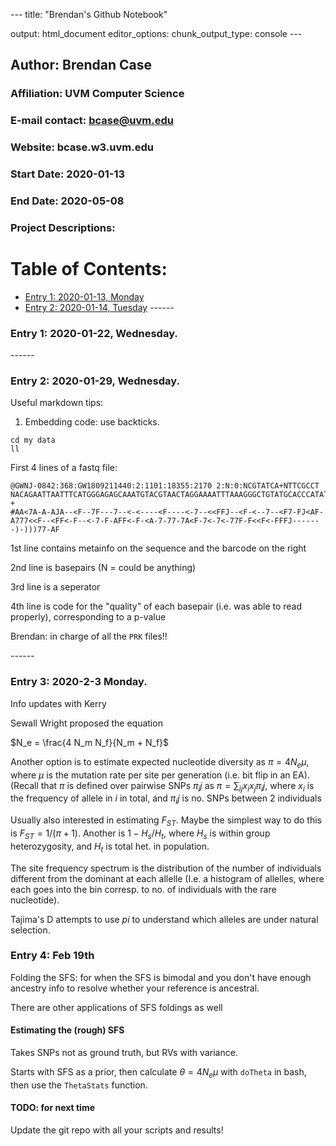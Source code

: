 
--- title: "Brendan's Github Notebook"

output: html_document editor_options: chunk_output_type: console ---

## Author: Brendan Case
### Affiliation: UVM Computer Science
### E-mail contact: bcase@uvm.edu
### Website: bcase.w3.uvm.edu


### Start Date: 2020-01-13
### End Date: 2020-05-08
### Project Descriptions:


# Table of Contents:
* [Entry 1: 2020-01-13, Monday](#id-section1)
* [Entry 2: 2020-01-14, Tuesday](#id-section2) ------
<div id='id-section1'/>   

### Entry 1: 2020-01-22, Wednesday.



------ <div id='id-section2'/>

### Entry 2: 2020-01-29, Wednesday.

Useful markdown tips:

1. Embedding code: use backticks.

```
cd my data
ll
```

First 4 lines of a fastq file:

```
@GWNJ-0842:368:GW1809211440:2:1101:18355:2170 2:N:0:NCGTATCA+NTTCGCCT
NACAGAATTAATTTCATGGGAGAGCAAATGTACGTAACTAGGAAAATTTAAAGGGCTGTATGCACCCATATCCTCCTCATCCTCATAAGCATCATCAACAGATATGATAGGAAGAATTATGCCAGTTACAAGCTAGAACCCTCCCTTTTT
+
#AA<7A-A-AJA--<F--7F---7--<-<----<F----<-7--<<FFJ--<F-<--7--<F7-FJ<AF-A777<<F--<FF<-F--<-7-F-AFF<-F-<A-7-77-7A<F-7<-7<-77F-F<<F<-FFFJ-------)-)))77-AF
```

1st line contains metainfo on the sequence and the barcode on the
right

2nd line is basepairs (N = could be anything)

3rd line is a seperator

4th line is code for the "quality" of each basepair (i.e. was able to
read properly), corresponding to a p-value

Brendan: in charge of all the `PRK` files!!

------ <div id='id-section3'/>

### Entry 3: 2020-2-3 Monday.

Info updates with Kerry

Sewall Wright proposed the equation

$N_e = \frac{4 N_m N_f}{N_m + N_f}$

Another option is to estimate expected nucleotide diversity as $\pi =
4 N_e \mu$, where $\mu$ is the mutation rate per site per generation
(i.e. bit flip in an EA). (Recall that $\pi$ is defined over pairwise
SNPs $\pi_ij$ as $\pi = \sum_{ij} x_i x_j \pi_ij$, where $x_i$ is the
frequency of allele in $i$ in total, and $\pi_ij$ is no. SNPs between
2 individuals

Usually also interested in estimating $F_{ST}$. Maybe the simplest way
to do this is $F_{ST} = 1/(\pi +1)$. Another is $1 - H_s/H_t$, where
$H_s$ is within group heterozygosity, and $H_t$ is total het. in
population.

The site frequency spectrum is the distribution of the number of
individuals different from the dominant at each allelle (I.e. a
histogram of allelles, where each goes into the bin corresp. to no. of
individuals with the rare nucleotide).

Tajima's D attempts to use $pi$ to understand which alleles are under
natural selection.

<div id='id-section4'/>

### Entry 4: Feb 19th

Folding the SFS: for when the SFS is bimodal and you don't have enough
ancestry info to resolve whether your reference is ancestral.

There are other applications of SFS foldings as well

#### Estimating the (rough) SFS

Takes SNPs not as ground truth, but RVs with variance.

Starts with SFS as a prior, then calculate $\theta = 4 N_e \mu$ with
`doTheta` in bash, then use the `ThetaStats` function.

#### TODO: for next time

Update the git repo with all your scripts and results!
